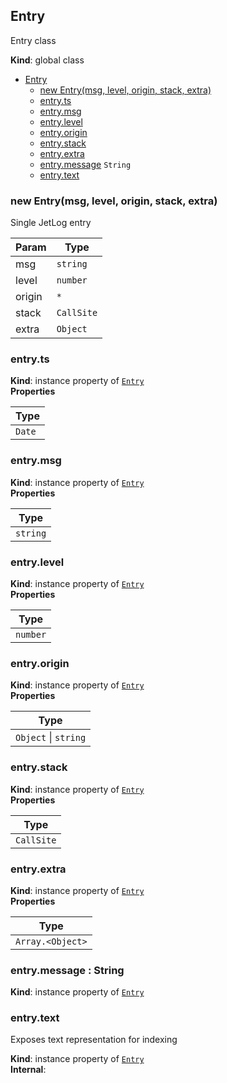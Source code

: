 <a name="Entry"></a>

## Entry
Entry class

**Kind**: global class  

* [Entry](#Entry)
    * [new Entry(msg, level, origin, stack, extra)](#new_Entry_new)
    * [entry.ts](#Entry+ts)
    * [entry.msg](#Entry+msg)
    * [entry.level](#Entry+level)
    * [entry.origin](#Entry+origin)
    * [entry.stack](#Entry+stack)
    * [entry.extra](#Entry+extra)
    * [entry.message](#Entry+message)  <code>String</code>
    * [entry.text](#Entry+text)

<a name="new_Entry_new"></a>

### new Entry(msg, level, origin, stack, extra)
Single JetLog entry


| Param | Type |
| --- | --- |
| msg | <code>string</code> | 
| level | <code>number</code> | 
| origin | <code>\*</code> | 
| stack | <code>CallSite</code> | 
| extra | <code>Object</code> | 

<a name="Entry+ts"></a>

### entry.ts
**Kind**: instance property of [<code>Entry</code>](#Entry)  
**Properties**

| Type |
| --- |
| <code>Date</code> | 

<a name="Entry+msg"></a>

### entry.msg
**Kind**: instance property of [<code>Entry</code>](#Entry)  
**Properties**

| Type |
| --- |
| <code>string</code> | 

<a name="Entry+level"></a>

### entry.level
**Kind**: instance property of [<code>Entry</code>](#Entry)  
**Properties**

| Type |
| --- |
| <code>number</code> | 

<a name="Entry+origin"></a>

### entry.origin
**Kind**: instance property of [<code>Entry</code>](#Entry)  
**Properties**

| Type |
| --- |
| <code>Object</code> \| <code>string</code> | 

<a name="Entry+stack"></a>

### entry.stack
**Kind**: instance property of [<code>Entry</code>](#Entry)  
**Properties**

| Type |
| --- |
| <code>CallSite</code> | 

<a name="Entry+extra"></a>

### entry.extra
**Kind**: instance property of [<code>Entry</code>](#Entry)  
**Properties**

| Type |
| --- |
| <code>Array.&lt;Object&gt;</code> | 

<a name="Entry+message"></a>

### entry.message : String
**Kind**: instance property of [<code>Entry</code>](#Entry)  
<a name="Entry+text"></a>

### entry.text
Exposes text representation for indexing

**Kind**: instance property of [<code>Entry</code>](#Entry)  
**Internal**:   
